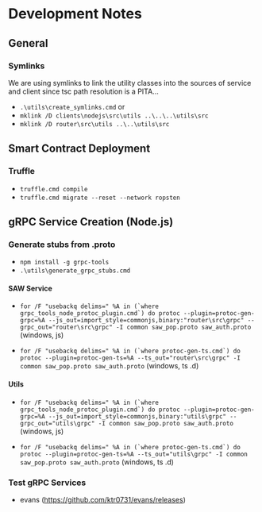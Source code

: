 # Development Notes

## General

### Symlinks
We are using symlinks to link the utility classes into the sources of service and client since tsc path resolution is a PITA...
* `.\utils\create_symlinks.cmd`
or
* `mklink /D clients\nodejs\src\utils ..\..\..\utils\src`
* `mklink /D router\src\utils ..\..\utils\src`

## Smart Contract Deployment

### Truffle
* `truffle.cmd compile`
* `truffle.cmd migrate --reset --network ropsten`

## gRPC Service Creation (Node.js)

### Generate stubs from .proto
* `npm install -g grpc-tools`
* `.\utils\generate_grpc_stubs.cmd`


#### SAW Service
* ``for /F "usebackq delims=" %A in (`where grpc_tools_node_protoc_plugin.cmd`) do protoc --plugin=protoc-gen-grpc=%A --js_out=import_style=commonjs,binary:"router\src\grpc" --grpc_out="router\src\grpc" -I common saw_pop.proto saw_auth.proto`` (windows, js)

* ``for /F "usebackq delims=" %A in (`where protoc-gen-ts.cmd`) do protoc --plugin=protoc-gen-ts=%A --ts_out="router\src\grpc" -I common saw_pop.proto saw_auth.proto`` (windows, ts .d)

#### Utils
* ``for /F "usebackq delims=" %A in (`where grpc_tools_node_protoc_plugin.cmd`) do protoc --plugin=protoc-gen-grpc=%A --js_out=import_style=commonjs,binary:"utils\grpc" --grpc_out="utils\grpc" -I common saw_pop.proto saw_auth.proto`` (windows, js)

* ``for /F "usebackq delims=" %A in (`where protoc-gen-ts.cmd`) do protoc --plugin=protoc-gen-ts=%A --ts_out="utils\grpc" -I common saw_pop.proto saw_auth.proto`` (windows, ts .d)




### Test gRPC Services
* evans (https://github.com/ktr0731/evans/releases)